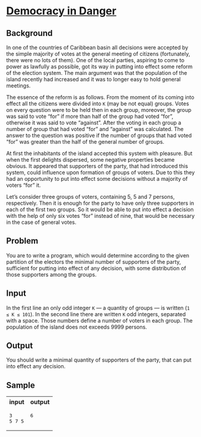 # [Democracy in Danger](https://acm.timus.ru/problem.aspx?space=1&num=1025)

## Background

In one of the countries of Caribbean basin all decisions were accepted by the simple majority of votes at the general meeting of citizens (fortunately, there were no lots of them). One of the local parties, aspiring to come to power as lawfully as possible, got its way in putting into effect some reform of the election system. The main argument was that the population of the island recently had increased and it was to longer easy to hold general meetings.

The essence of the reform is as follows. From the moment of its coming into effect all the citizens were divided into `K` (may be not equal) groups. Votes on every question were to be held then in each group, moreover, the group was said to vote “for” if more than half of the group had voted “for”, otherwise it was said to vote “against”. After the voting in each group a number of group that had voted “for” and “against” was calculated. The answer to the question was positive if the number of groups that had voted “for” was greater than the half of the general number of groups.

At first the inhabitants of the island accepted this system with pleasure. But when the first delights dispersed, some negative properties became obvious. It appeared that supporters of the party, that had introduced this system, could influence upon formation of groups of voters. Due to this they had an opportunity to put into effect some decisions without a majority of voters “for” it.

Let’s consider three groups of voters, containing 5, 5 and 7 persons, respectively. Then it is enough for the party to have only three supporters in each of the first two groups. So it would be able to put into effect a decision with the help of only six votes “for” instead of nine, that would be necessary in the case of general votes.

## Problem

You are to write a program, which would determine according to the given partition of the electors the minimal number of supporters of the party, sufficient for putting into effect of any decision, with some distribution of those supporters among the groups.

## Input

In the first line an only odd integer `K` — a quantity of groups — is written (`1 ≤ K ≤ 101`). In the second line there are written `K` odd integers, separated with a space. Those numbers define a number of voters in each group. The population of the island does not exceeds 9999 persons.

## Output

You should write a minimal quantity of supporters of the party, that can put into effect any decision.

## Sample

<table>
<tr>
<th>input</th>
<th>output</th>
</tr>
<tr>
<td style="vertical-align: top">
<pre>
3
5 7 5
</pre>
</td>
<td style="vertical-align: top">
<pre>
6
</pre>
</td>
</tr>
</table>

